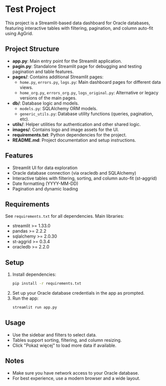 # Test Project

This project is a Streamlit-based data dashboard for Oracle databases, featuring interactive tables with filtering, pagination, and column auto-fit using AgGrid.

## Project Structure

- **app.py**: Main entry point for the Streamlit application.
- **pagin.py**: Standalone Streamlit page for debugging and testing pagination and table features.
- **pages/**: Contains additional Streamlit pages:
  - `home.py`, `errors.py`, `logs.py`: Main dashboard pages for different data views.
  - `home_org.py`, `errors_org.py`, `logs_original.py`: Alternative or legacy versions of the main pages.
- **db/**: Database logic and models.
  - `models.py`: SQLAlchemy ORM models.
  - `generic_utils.py`: Database utility functions (queries, pagination, etc).
- **utils/**: Helper utilities for authentication and other shared logic.
- **images/**: Contains logo and image assets for the UI.
- **requirements.txt**: Python dependencies for the project.
- **README.md**: Project documentation and setup instructions.

## Features
- Streamlit UI for data exploration
- Oracle database connection (via oracledb and SQLAlchemy)
- Interactive tables with filtering, sorting, and column auto-fit (st-aggrid)
- Date formatting (YYYY-MM-DD)
- Pagination and dynamic loading

## Requirements
See `requirements.txt` for all dependencies. Main libraries:
- streamlit >= 1.33.0
- pandas >= 2.2.2
- sqlalchemy >= 2.0.30
- st-aggrid >= 0.3.4
- oracledb >= 2.2.0

## Setup
1. Install dependencies:
   ```bash
   pip install -r requirements.txt
   ```
2. Set up your Oracle database credentials in the app as prompted.
3. Run the app:
   ```bash
   streamlit run app.py
   ```

## Usage
- Use the sidebar and filters to select data.
- Tables support sorting, filtering, and column resizing.
- Click "Pokaż więcej" to load more data if available.

## Notes
- Make sure you have network access to your Oracle database.
- For best experience, use a modern browser and a wide layout.
